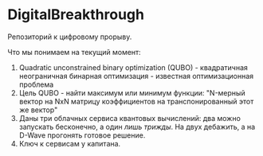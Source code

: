 # DigitalBreakthrough
Репозиторий к цифровому прорыву.

Что мы понимаем на текущий момент:

1. Quadratic unconstrained binary optimization (QUBO) - квадратичная неограничная бинарная оптимизация - известная оптимизационная проблема
2. Цель QUBO - найти максимум или минимум функции: "N-мерный вектор на NxN матрицу коэффициентов на транспонированный этот же вектор"
3. Даны три облачных сервиса квантовых вычислений: два можно запускать бесконечно, а один *лишь трижды*. На двух дебажить, а на D-Wave прогонять готовое решение.
4. Ключ к сервисам у капитана.
